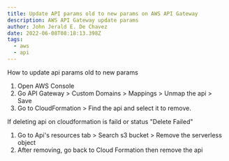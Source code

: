 ```yaml
---
title: Update API params old to new params on AWS API Gateway
description: AWS API Gateway update params
author: John Jerald E. De Chavez
date: 2022-06-08T08:18:13.398Z
tags:
  - aws
  - api
---
```

How to update api params old to new params

1. Open AWS Console
2. Go API Gateway > Custom Domains > Mappings > Unmap the api > Save
3. Go to CloudFormation > Find the api and select it to remove.

If deleting api on cloudformation is faild or status "Delete Failed"

1. Go to Api's resources tab > Search s3 bucket > Remove the serverless object
2. After removing, go back to Cloud Formation then remove the api